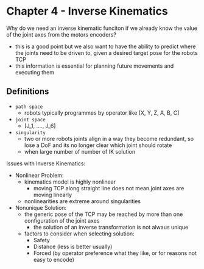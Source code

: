 # Chapter 4 - Inverse Kinematics

Why do we need an inverse kinematic funciton if we already know the value of the joint axes from the motors encoders?

- this is a good point but we also want to have the ability to predict where the joints need to be driven to, given a desired target pose for the robots TCP
- this information is essential for planning future movements and executing them

## Definitions

- `path space`
  - robots typically programmes by operator like [X, Y, Z, A, B, C]
- `joint space`
  - [J_1, ...., J_6]
- `singularity`
  - two or more robots joints align in a way they become redundant, so lose a DoF and its no longer clear which joint should rotate
  - when large number of number of IK solution

Issues with Inverse Kinematics:

- Nonlinear Problem:
  - kinematics model is highly nonlinear
    - moving TCP along straight line does not mean joint axes are moving linearly
  - nonlinearities are extreme around singularities
- Nonunique Solution:
  - the generic pose of the TCP may be reached by more than one configuration of the joint axes
    - the solution of an inverse transformation is not alwaus unique
  - factors to consider when selecting solution:
    - Safety
    - Distance (less is better usually)
    - Forced (by operator preference what they like, or for reasons not easy to encode)
